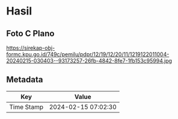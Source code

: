 # Hasil

## Foto C Plano

https://sirekap-obj-formc.kpu.go.id/749c/pemilu/pdpr/12/19/12/20/11/1219122011004-20240215-030403--93173257-26fb-4842-8fe7-1fb153c95994.jpg


## Metadata

| Key        | Value               |
| ---------- | ------------------- |
| Time Stamp | 2024-02-15 07:02:30 |



